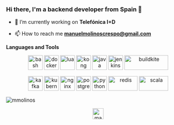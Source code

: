 <h3 align="left">Hi there, I'm a backend developer from Spain 👋</h3>

- 🔭 I’m currently working on **Telefónica I+D**

- 📫 How to reach me **manuelmolinoscrespo@gmail.com**


**Languages and Tools**
<p align="center">
	<img src="https://www.vectorlogo.zone/logos/gnu_bash/gnu_bash-icon.svg" alt="bash" width="40" height="40"/>
	<img src="https://www.docker.com/sites/default/files/d8/2019-07/vertical-logo-monochromatic.png" alt="docker" width="40" height="40"/>
        <img src="https://www.vectorlogo.zone/logos/lua/lua-icon.svg" alt="lua" width="40" height="40"/>
	<img src="https://i0.wp.com/konghq.com/wp-content/uploads/2017/11/kong-community-team_512x512.png?ssl=1" alt="kong" width="40" height="40"/>
	<img src="https://cdn.worldvectorlogo.com/logos/java.svg" alt="java" width="40" height="40"/>
	<img src="https://www.vectorlogo.zone/logos/jenkins/jenkins-icon.svg" alt="jenkins" width="40" height="40"/>
	<img src="https://openviewpartners.com/wp-content/uploads/2020/08/buildkite-logo-on-light-f8027386.png" alt="buildkite" width="120" height="40"/>
</p>
<p align="center">
	<img src="https://www.vectorlogo.zone/logos/apache_kafka/apache_kafka-icon.svg" alt="kafka" width="40" height="40"/>
	<img src="https://www.vectorlogo.zone/logos/kubernetes/kubernetes-icon.svg" alt="kubernetes" width="40" height="40"/>
	<img src="https://www.svgrepo.com/show/303554/nginx-logo.svg" alt="nginx" width="40" height="40"/>
	<img src="https://w7.pngwing.com/pngs/559/367/png-transparent-postgresql-object-relational-database-oracle-database-freebsd-icon-text-logo-head.png" alt="postgresql" width="40" height="40"/>
	<img src="https://upload.wikimedia.org/wikipedia/commons/thumb/c/c3/Python-logo-notext.svg/1200px-Python-logo-notext.svg.png" alt="python" width="40" height="40"/>
	<img src="https://upload.wikimedia.org/wikipedia/commons/thumb/6/6b/Redis_Logo.svg/1280px-Redis_Logo.svg.png" alt="redis" width="80" height="40"/>
	<img src="https://upload.wikimedia.org/wikipedia/commons/thumb/3/39/Scala-full-color.svg/2560px-Scala-full-color.svg.png" alt="scala" width="80" height="40"/>
</p>


<img align="center" src="https://github-readme-stats.vercel.app/api?username=mmolinos&show_icons=true" alt="mmolinos" />


<p align="center">
	<a href="https://linkedin.com/in/manuel-molinos-crespo-86a44399" target="blank">
		<img align="center" src="https://cdn.jsdelivr.net/npm/simple-icons@3.0.1/icons/linkedin.svg" alt="manuel-molinos-crespo-86a44399" height="30" width="30" />
	</a>
</p>
